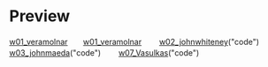 # Preview
[w01_veramolnar](https://hiroyukisakamoto.github.io/rtp_sfpc_fall21/w01_veramolnar)　　[w01_veramolnar](https://github.com/hiroyukisakamoto/rtp_sfpc_fall21/blob/e3a89bc51d6a397db25d7a0581ffe99ce74de442/w01_veramolnar/sketch.js "code")　　
[w02_johnwhiteney](https://hiroyukisakamoto.github.io/rtp_sfpc_fall21/w02_johnwhiteney/bin/w2_johnwhiteney.html)("code")　　
[w03_johnmaeda](https://hiroyukisakamoto.github.io/rtp_sfpc_fall21/w03_johnmaeda)("code")　　
[w07_Vasulkas](https://hiroyukisakamoto.github.io/rtp_sfpc_fall21/w07_Vasulkas/bin/ruttEtra1.html)("code")
